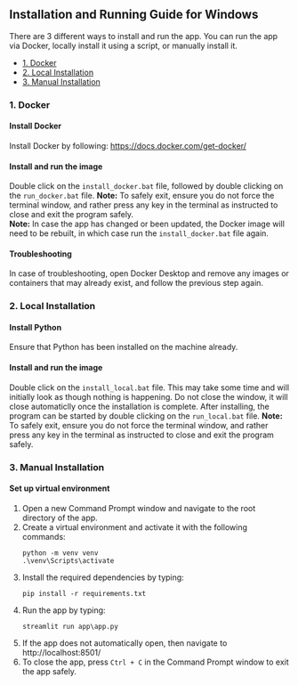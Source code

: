 <!-- omit in toc -->
## Installation and Running Guide for Windows

There are 3 different ways to install and run the app. You can run the app via Docker, locally install it using a script, or manually install it.

- [1. Docker](#1-docker)
- [2. Local Installation](#2-local-installation)
- [3. Manual Installation](#3-manual-installation)

### 1. Docker

<!-- omit in toc -->
#### Install Docker
Install Docker by following: https://docs.docker.com/get-docker/

<!-- omit in toc -->
#### Install and run the image
Double click on the `install_docker.bat` file, followed by double clicking on the `run_docker.bat` file.
**Note:** To safely exit, ensure you do not force the terminal window, and rather press any key in the terminal as instructed to close and exit the program safely.  
**Note:** In case the app has changed or been updated, the Docker image will need to be rebuilt, in which case run the `install_docker.bat` file again.

<!-- omit in toc -->
#### Troubleshooting
In case of troubleshooting, open Docker Desktop and remove any images or containers that may already exist, and follow the previous step again.

### 2. Local Installation

<!-- omit in toc -->
#### Install Python
Ensure that Python has been installed on the machine already.

<!-- omit in toc -->
#### Install and run the image
Double click on the `install_local.bat` file. This may take some time and will initially look as though nothing is happening. Do not close the window, it will close automaticlly once the installation is complete. After installing, the program can be started by double clicking on the `run_local.bat` file.
**Note:** To safely exit, ensure you do not force the terminal window, and rather press any key in the terminal as instructed to close and exit the program safely.

### 3. Manual Installation

<!-- omit in toc -->
#### Set up virtual environment
1. Open a new Command Prompt window and navigate to the root directory of the app.
2. Create a virtual environment and activate it with the following commands:
    ```
    python -m venv venv 
    .\venv\Scripts\activate
    ```
3. Install the required dependencies by typing:
   ```
   pip install -r requirements.txt
   ```
4. Run the app by typing:
   ```
   streamlit run app\app.py
   ```
5. If the app does not automatically open, then navigate to http://localhost:8501/
6. To close the app, press `Ctrl + C` in the Command Prompt window to exit the app safely.

